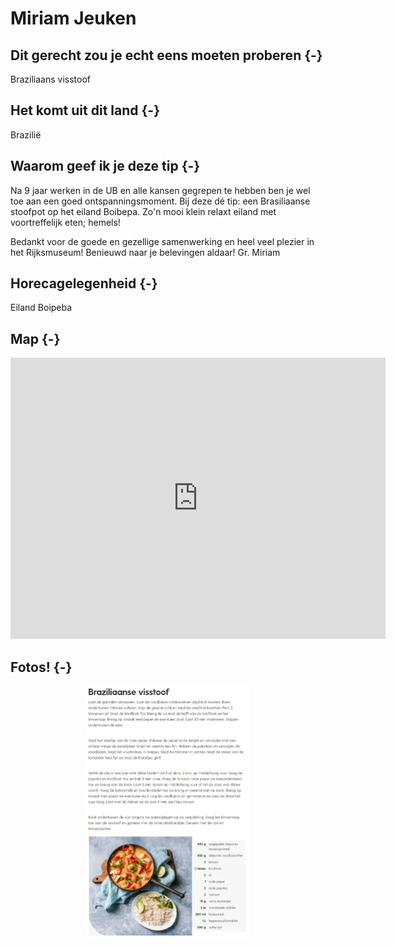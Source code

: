 # Miriam Jeuken







## Dit gerecht zou je echt eens moeten proberen {-} 

Braziliaans visstoof

## Het komt uit dit land {-}

Brazilië

## Waarom geef ik je deze tip {-}

Na 9 jaar werken in de UB en alle kansen gegrepen te hebben ben je wel toe aan een goed ontspanningsmoment. Bij deze dé tip: een Brasiliaanse stoofpot op het eiland Boibepa. Zo'n mooi klein relaxt eiland met voortreffelijk eten; hemels!


Bedankt voor de goede en gezellige samenwerking en heel veel plezier in het Rijksmuseum! Benieuwd naar je belevingen aldaar! Gr. Miriam

## Horecagelegenheid {-}

Eiland Boipeba

## Map {-}

<iframe src="https://www.google.com/maps/embed?pb=!1m18!1m12!1m3!1d124082.49119886605!2d-39.014829968873606!3d-13.62257545996552!2m3!1f0!2f0!3f0!3m2!1i1024!2i768!4f13.1!3m3!1m2!1s0x73e8a3257347d1f%3A0x65e372fcd0e7fbd1!2sBoipeba!5e0!3m2!1snl!2snl!4v1661265412940!5m2!1snl!2snl" width="600" height="450" style="border:0;" allowfullscreen="" loading="lazy" referrerpolicy="no-referrer-when-downgrade"></iframe>

## Fotos! {-}

<img src="images/gerechten/Braziliaans visstoof.Miriam_Miriam Jeuken.jpg" width="262" style="display: block; margin: auto;" />
